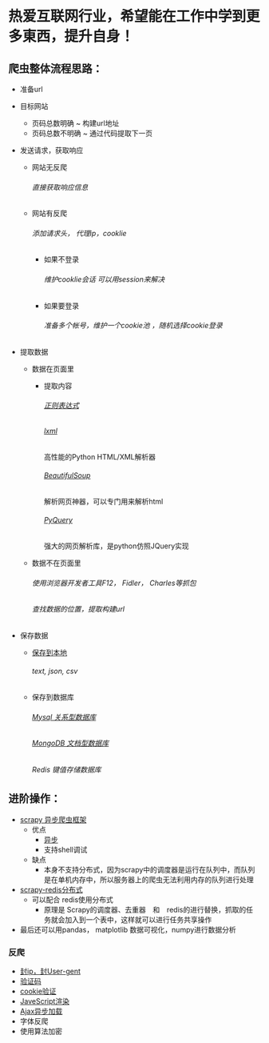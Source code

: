 # 热爱互联网行业，希望能在工作中学到更多東西，提升自身！
## 爬虫整体流程思路：
- 准备url
- 目标网站
    - 页码总数明确
        ~ 构建url地址
    - 页码总数不明确
        ~ 通过代码提取下一页

- 发送请求，获取响应
    - 网站无反爬
        ###### 直接获取响应信息
    - 网站有反爬
        ###### 添加请求头， 代理ip，cooklie
        - 如果不登录
            ###### 维护cooklie会话 可以用session来解决
        - 如果要登录
            ###### 准备多个帐号，维护一个cookie池 ，随机选择cookie登录

- 提取数据
    - 数据在页面里
        - 提取内容
            ###### [正则表达式]()
            ###### [lxml]()  
            高性能的Python HTML/XML解析器
            ###### [BeautifulSoup]()  
            解析网页神器，可以专门用来解析html
            ###### [PyQuery]()   
            强大的网页解析库，是python仿照JQuery实现



    - 数据不在页面里
        ###### 使用浏览器开发者工具F12， Fidler， Charles等抓包
        ###### 查找数据的位置，提取构建url

- 保存数据
    - [保存到本地]()
        ###### text, json, csv
    - 保存到数据库
        ###### [Mysql  关系型数据库]()
        ###### [MongoDB 文档型数据库]()
        ###### Redis      键值存储数据库

## 进阶操作：
- [scrapy 异步爬虫框架]()
    - 优点 
        - [异步](https://github.com/Fish1874/knowledge/blob/master/python/%E5%BC%82%E6%AD%A5%E5%8D%8F%E7%A8%8B.md)
        - 支持shell调试
    - 缺点
        - 本身不支持分布式，因为scrapy中的调度器是运行在队列中，而队列是在单机内存中，所以服务器上的爬虫无法利用内存的队列进行处理
- [scrapy-redis分布式]()
    - 可以配合 redis使用分布式
        - 原理是 Scrapy的调度器、去重器&emsp;和&emsp;redis的进行替换，抓取的任务就会加入到一个表中，这样就可以进行任务共享操作
- 最后还可以用pandas， matplotlib 数据可视化，numpy进行数据分析

### 反爬
- [封ip，封User-gent](https://github.com/Fish1874/Fish/blob/master/%E6%8B%89%E5%8B%BE%E7%BD%91%E5%8F%8D%E7%88%AC.py)
- [验证码]()
- [cookie验证]()
- [JaveScript渲染](https://github.com/Fish1874/Fish/tree/master/JS%E9%80%86%E5%90%91%E7%88%AC%E8%99%AB)
- [Ajax异步加载](https://github.com/Fish1874/Fish/blob/master/Ajax%E5%8F%8D%E7%88%AC.py)
- 字体反爬
- 使用算法加密






